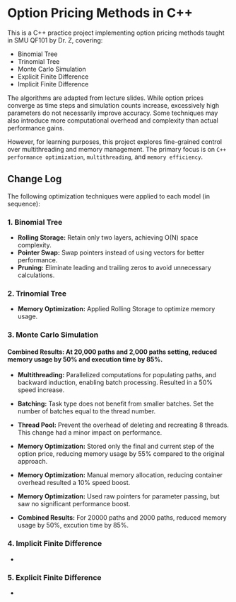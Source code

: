 # Option Pricing Methods in C++

This is a C++ practice project implementing option pricing methods taught in SMU QF101 by Dr. Z, covering:

- Binomial Tree
- Trinomial Tree
- Monte Carlo Simulation
- Explicit Finite Difference
- Implicit Finite Difference

The algorithms are adapted from lecture slides. While option prices converge as time steps and simulation counts increase, excessively high parameters do not necessarily improve accuracy. Some techniques may also introduce more computational overhead and complexity than actual performance gains.

However, for learning purposes, this project explores fine-grained control over multithreading and memory management. The primary focus is on `C++ performance optimization`, `multithreading`, and `memory efficiency`.

## Change Log

The following optimization techniques were applied to each model (in sequence):

### 1. Binomial Tree
- **Rolling Storage:** Retain only two layers, achieving O(N) space complexity.
- **Pointer Swap:** Swap pointers instead of using vectors for better performance.
- **Pruning:** Eliminate leading and trailing zeros to avoid unnecessary calculations.

### 2. Trinomial Tree
- **Memory Optimization:** Applied Rolling Storage to optimize memory usage.

### 3. Monte Carlo Simulation
#### **Combined Results:** At 20,000 paths and 2,000 paths setting, reduced memory usage by 50% and execution time by 85%.

- **Multithreading:** Parallelized computations for populating paths, and backward induction, enabling batch processing. Resulted in a 50% speed increase.
- **Batching:** Task type does not benefit from smaller batches. Set the number of batches equal to the thread number.
- **Thread Pool:** Prevent the overhead of deleting and recreating 8 threads. This change had a minor impact on performance.
- **Memory Optimization:** Stored only the final and current step of the option price, reducing memory usage by 55% compared to the original approach.
- **Memory Optimization:** Manual memory allocation, reducing container overhead resulted a 10% speed boost.
- **Memory Optimization:** Used raw pointers for parameter passing, but saw no significant performance boost.


- **Combined Results:** For 20000 paths and 2000 paths, reduced memory usage by 50%, excution time by 85%.

### 4. Implicit Finite Difference
- 

### 5. Explicit Finite Difference
- 